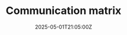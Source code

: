 ---
title: Communication matrix
linkTitle: Communication matrix
date: '2025-05-01T21:05:00Z'
weight: 1
description: No content
draft: false
ref: communication-matrix
---